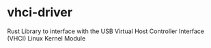 # vhci-driver
Rust Library to interface with the USB Virtual Host Controller Interface (VHCI) Linux Kernel Module
